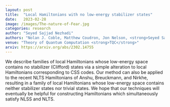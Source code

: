 ```yaml
---
layout: post
title:  "Local Hamiltonians with no low-energy stabilizer states"
date:   2023-02-28
image: /images/The-nature-of-Fear.jpg
categories: research
author: "Seyed Sajjad Nezhadi"
authors: "Nolan J. Coble, Matthew Coudron, Jon Nelson, <strong>Seyed Sajjad Nezhadi</strong>"
venue: "Theory of Quantum Computation <strong>TQC</strong>"
arxiv: https://arxiv.org/abs/2302.14755
---
```

We describe families of local Hamiltonians whose low-energy space contains no stabilizer (Clifford) states via a simple alteration to local Hamiltonians corresponding to CSS codes. Our method can also be applied to the recent NLTS Hamiltonians of Anshu, Breuckmann, and Nirkhe, resulting in a family of local Hamiltonians whose low-energy space contains neither stabilizer states nor trivial states. We hope that our techniques will eventually be helpful for constructing Hamiltonians which simultaneously satisfy NLSS and NLTS. 